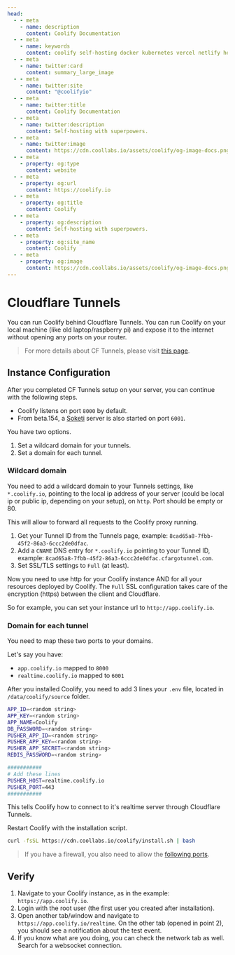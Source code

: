 ```yaml
---
head:
  - - meta
    - name: description
      content: Coolify Documentation
  - - meta
    - name: keywords
      content: coolify self-hosting docker kubernetes vercel netlify heroku render digitalocean aws gcp azure
  - - meta
    - name: twitter:card
      content: summary_large_image
  - - meta
    - name: twitter:site
      content: "@coolifyio"
  - - meta
    - name: twitter:title
      content: Coolify Documentation
  - - meta
    - name: twitter:description
      content: Self-hosting with superpowers.
  - - meta
    - name: twitter:image
      content: https://cdn.coollabs.io/assets/coolify/og-image-docs.png
  - - meta
    - property: og:type
      content: website
  - - meta
    - property: og:url
      content: https://coolify.io
  - - meta
    - property: og:title
      content: Coolify
  - - meta
    - property: og:description
      content: Self-hosting with superpowers.
  - - meta
    - property: og:site_name
      content: Coolify
  - - meta
    - property: og:image
      content: https://cdn.coollabs.io/assets/coolify/og-image-docs.png
---
```


# Cloudflare Tunnels

You can run Coolify behind Cloudflare Tunnels. You can run Coolify on your local machine (like old laptop/raspberry pi) and expose it to the internet without opening any ports on your router.

> For more details about CF Tunnels, please visit [this page](https://developers.cloudflare.com/cloudflare-one/connections/connect-networks/).

## Instance Configuration

After you completed CF Tunnels setup on your server, you can continue with the following steps.

- Coolify listens on port `8000` by default.
- From beta.154, a [Soketi](https://docs.soketi.app/) server is also started on port `6001`.


You have two options.
1. Set a wildcard domain for your tunnels.
2. Set a domain for each tunnel.

### Wildcard domain

You need to add a wildcard domain to your Tunnels settings, like `*.coolify.io`, pointing to the local ip address of your server (could be local ip or public ip, depending on your setup), on `http`. Port should be empty or 80.

This will allow to forward all requests to the Coolify proxy running.

1. Get your Tunnel ID from the Tunnels page, example: `8cad65a8-7fbb-45f2-86a3-6ccc2de0dfac`.
2. Add a `CNAME` DNS entry for `*.coolify.io` pointing to your Tunnel ID, example: `8cad65a8-7fbb-45f2-86a3-6ccc2de0dfac.cfargotunnel.com`.
3. Set SSL/TLS settings to `Full` (at least).

Now you need to use http for your Coolify instance AND for all your resources deployed by Coolify. The `Full` SSL configuration takes care of the encryption (https) between the client and Cloudflare.

So for example, you can set your instance url to `http://app.coolify.io`. 

### Domain for each tunnel
You need to map these two ports to your domains.

Let's say you have:
- `app.coolify.io` mapped to `8000`
- `realtime.coolify.io` mapped to `6001`

After you installed Coolify, you need to add 3 lines your `.env` file, located in `/data/coolify/source` folder.

```bash
APP_ID=<random string>
APP_KEY=<random string>
APP_NAME=Coolify
DB_PASSWORD=<random string>
PUSHER_APP_ID=<random string>
PUSHER_APP_KEY=<random string>
PUSHER_APP_SECRET=<random string>
REDIS_PASSWORD=<random string>

###########
# Add these lines
PUSHER_HOST=realtime.coolify.io
PUSHER_PORT=443
###########
```

This tells Coolify how to connect to it's realtime server through Cloudflare Tunnels.

Restart Coolify with the installation script.

```bash
curl -fsSL https://cdn.coollabs.io/coolify/install.sh | bash
```

> If you have a firewall, you also need to allow the [following ports](../server/firewall.md).
## Verify

1. Navigate to your Coolify instance, as in the example: `https://app.coolify.io`.
2. Login with the root user (the first user you created after installation).
3. Open another tab/window and navigate to `https://app.coolify.io/realtime`. On the other tab (opened in point 2), you should see a notification about the test event.
4. If you know what are you doing, you can check the network tab as well. Search for a websocket connection.
